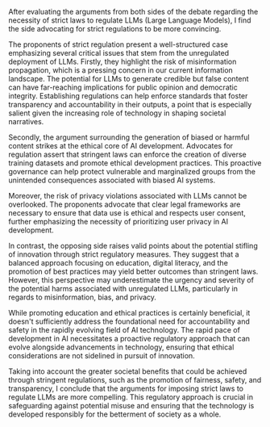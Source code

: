 After evaluating the arguments from both sides of the debate regarding the necessity of strict laws to regulate LLMs (Large Language Models), I find the side advocating for strict regulations to be more convincing. 

The proponents of strict regulation present a well-structured case emphasizing several critical issues that stem from the unregulated deployment of LLMs. Firstly, they highlight the risk of misinformation propagation, which is a pressing concern in our current information landscape. The potential for LLMs to generate credible but false content can have far-reaching implications for public opinion and democratic integrity. Establishing regulations can help enforce standards that foster transparency and accountability in their outputs, a point that is especially salient given the increasing role of technology in shaping societal narratives.

Secondly, the argument surrounding the generation of biased or harmful content strikes at the ethical core of AI development. Advocates for regulation assert that stringent laws can enforce the creation of diverse training datasets and promote ethical development practices. This proactive governance can help protect vulnerable and marginalized groups from the unintended consequences associated with biased AI systems. 

Moreover, the risk of privacy violations associated with LLMs cannot be overlooked. The proponents advocate that clear legal frameworks are necessary to ensure that data use is ethical and respects user consent, further emphasizing the necessity of prioritizing user privacy in AI development.

In contrast, the opposing side raises valid points about the potential stifling of innovation through strict regulatory measures. They suggest that a balanced approach focusing on education, digital literacy, and the promotion of best practices may yield better outcomes than stringent laws. However, this perspective may underestimate the urgency and severity of the potential harms associated with unregulated LLMs, particularly in regards to misinformation, bias, and privacy.

While promoting education and ethical practices is certainly beneficial, it doesn't sufficiently address the foundational need for accountability and safety in the rapidly evolving field of AI technology. The rapid pace of development in AI necessitates a proactive regulatory approach that can evolve alongside advancements in technology, ensuring that ethical considerations are not sidelined in pursuit of innovation.

Taking into account the greater societal benefits that could be achieved through stringent regulations, such as the promotion of fairness, safety, and transparency, I conclude that the arguments for imposing strict laws to regulate LLMs are more compelling. This regulatory approach is crucial in safeguarding against potential misuse and ensuring that the technology is developed responsibly for the betterment of society as a whole.